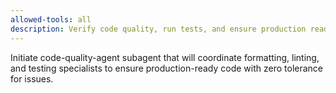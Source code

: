 ```yaml
---
allowed-tools: all
description: Verify code quality, run tests, and ensure production readiness use PROACTIVELY
---
```


Initiate code-quality-agent subagent that will coordinate formatting, linting, and testing specialists to ensure production-ready code with zero tolerance for issues.